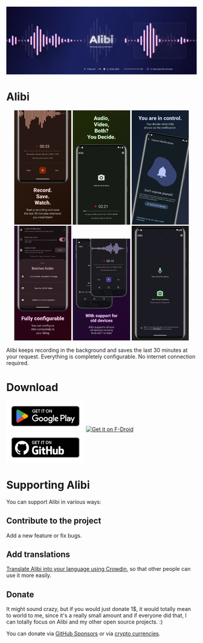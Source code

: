 ![Alibi, Witness every moment](readme_content/banner.webp)

# Alibi

<p float="left" align="center">
    <img src="fastlane/metadata/android/en-US/images/phoneScreenshots/01.webp" width="30%" />
    <img src="fastlane/metadata/android/en-US/images/phoneScreenshots/02.webp" width="30%" />
    <img src="fastlane/metadata/android/en-US/images/phoneScreenshots/03.webp" width="30%" />
    <img src="fastlane/metadata/android/en-US/images/phoneScreenshots/04.webp" width="30%" />
    <img src="fastlane/metadata/android/en-US/images/phoneScreenshots/05.webp" width="30%" />
    <img src="fastlane/metadata/android/en-US/images/phoneScreenshots/06.webp" width="30%" />
</p>

Alibi keeps recording in the background and saves the last 30 minutes at your request.
Everything is completely configurable. No internet connection required.

# Download

[<img src="readme_content/google-play-badge.png" alt="Get it on Google Play" height="80">](https://play.google.com/store/apps/details?id=app.myzel394.alibi)
[<img src="https://fdroid.gitlab.io/artwork/badge/get-it-on.png" alt="Get it on F-Droid" height="80">](https://f-droid.org/packages/app.myzel394.alibi)
[<img src="readme_content/github-badge.webp" alt="Get it on GitHub" height="80">](https://github.com/Myzel394/Alibi/releases)

# Supporting Alibi

You can support Alibi in various ways:

## Contribute to the project

Add a new feature or fix bugs.

## Add translations

[Translate Alibi into your language using Crowdin](https://crowdin.com/project/alibi), so that other
people can use it more easily.

## Donate

It might sound crazy, but if you would just donate 1$, it would totally mean to world to me, since
it's a really small amount and if everyone did that, I can totally focus on Alibi and my other open
source projects. :)

You can donate via [GitHub Sponsors](https://github.com/sponsors/Myzel394) or via [crypto currencies](https://github.com/Myzel394/contact-me?tab=readme-ov-file#donations).
